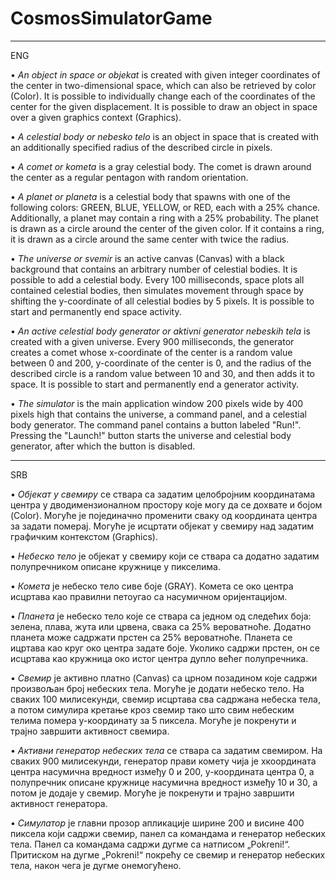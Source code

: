 # CosmosSimulatorGame
------------------------
ENG

• *An object in space or objekat* is created with given integer coordinates of the center in two-dimensional space, which can also be retrieved by color (Color). It is possible to individually change each of the coordinates of the center for the given displacement. It is possible to draw an object in space over a given graphics context (Graphics).

• *A celestial body or nebesko telo* is an object in space that is created with an additionally specified radius of the described circle in pixels.

• *A comet or kometa* is a gray celestial body. The comet is drawn around the center as a regular pentagon with random orientation.

• *A planet or planeta* is a celestial body that spawns with one of the following colors: GREEN, BLUE, YELLOW, or RED, each with a 25% chance. Additionally, a planet may contain a ring with a 25% probability. The planet is drawn as a circle around the center of the given color. If it contains a ring, it is drawn as a circle around the same center with twice the radius.

• *The universe or svemir* is an active canvas (Canvas) with a black background that contains an arbitrary number of celestial bodies. It is possible to add a celestial body. Every 100 milliseconds, space plots all contained celestial bodies, then simulates movement through space by shifting the y-coordinate of all celestial bodies by 5 pixels. It is possible to start and permanently end space activity.

• *An active celestial body generator or aktivni generator nebeskih tela* is created with a given universe. Every 900 milliseconds, the generator creates a comet whose x-coordinate of the center is a random value between 0 and 200, y-coordinate of the center is 0, and the radius of the described circle is a random value between 10 and 30, and then adds it to space. It is possible to start and permanently end a generator activity.

• *The simulator* is the main application window 200 pixels wide by 400 pixels high that contains the universe, a command panel, and a celestial body generator. The command panel contains a button labeled "Run!". Pressing the "Launch!" button starts the universe and celestial body generator, after which the button is disabled.

--------------------------
SRB

• *Објекат у свемиру* се ствара са задатим целобројним координатама центра у дводимензионалном
простору које могу да се дохвате и бојом (Color). Могуће је појединачно променити сваку од
координата центра за задати померај. Могуће је исцртати објекат у свемиру над задатим
графичким контекстом (Graphics).

• *Небеско тело* је објекат у свемиру који се ствара са додатно задатим полупречником описане
кружнице у пикселима.

• *Комета* је небеско тело сиве боје (GRAY). Комета се око центра
исцртава као правилни петоугао са насумичном оријентацијом.

• *Планета* је небеско тело које се ствара са једном од следећих боја: зелена, плава, жута или црвена, свака са 25% вероватноће. Додатно планета може садржати прстен са 25% вероватноће. Планета се ицртава као круг око центра задате боје. Уколико садржи прстен, он се исцртава као кружница око истог центра дупло већег полупречника.

• *Свемир* је активно платно (Canvas) са црном позадином
које садржи произвољан број небеских тела. Могуће је додати
небеско тело. На сваких 100 милисекунди, свемир исцртава сва
садржана небеска тела, а потом симулира кретање кроз свемир тако
што свим небеским телима помера y-координату за 5 пиксела.
Могуће је покренути и трајно завршити активност свемира.

• *Активни генератор небеских тела* се ствара са задатим свемиром. На
сваких 900 милисекунди, генератор прави комету чија је xкоордината центра насумична вредност између 0 и 200, y-координата
центра 0, а полупречник описане кружнице насумична вредност
између 10 и 30, а потом је додаје у свемир. Могуће је покренути и
трајно завршити активност генератора.

• *Симулатор* је главни прозор апликације ширине 200 и висине 400
пиксела који садржи свемир, панел са командама и генератор
небеских тела. Панел са командама садржи дугме са натписом
„Pokreni!“. Притиском на дугме „Pokreni!“ покрећу се свемир и
генератор небеских тела, након чега је дугме онемогућено.
